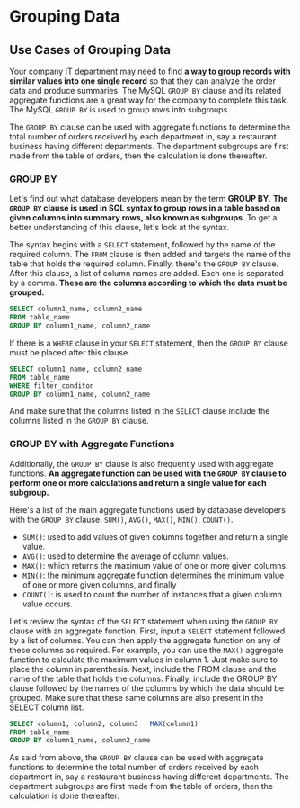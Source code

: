 # Grouping Data 


## Use Cases of Grouping Data 

Your company IT department may need to find **a way to group records with similar values into one single record** so that they can analyze the order data and produce summaries. The MySQL `GROUP BY` clause and its related aggregate functions are a great way for the company to complete this task. The MySQL `GROUP BY` is used to group rows into subgroups. 

The `GROUP BY` clause can be used with aggregate functions to determine the total number of orders received by each department in, say a restaurant business having different departments. The department subgroups are first made from the table of orders, then the calculation is done thereafter. 


### GROUP BY 

Let's find out what database developers mean by the term **GROUP BY**. **The `GROUP BY` clause is used in SQL syntax to group rows in a table based on given columns into summary rows, also known as subgroups**. To get a better understanding of this clause, let's look at the syntax. 

The syntax begins with a `SELECT` statement, followed by the name of the required column. The `FROM` clause is then added and targets the name of the table that holds the required column. Finally, there's the `GROUP BY` clause. After this clause, a list of column names are added. Each one is separated by a comma. **These are the columns according to which the data must be grouped.**

```sql 
SELECT column1_name, column2_name 
FROM table_name 
GROUP BY column1_name, column2_name 
```

If there is a `WHERE` clause in your `SELECT` statement, then the `GROUP BY` clause must be placed after this clause. 

```sql 
SELECT column1_name, column2_name 
FROM table_name 
WHERE filter_conditon 
GROUP BY column1_name, column2_name 
``` 

And make sure that the columns listed in the `SELECT` clause include the columns listed in the `GROUP BY` clause. 


### GROUP BY with Aggregate Functions 

Additionally, the `GROUP BY` clause is also frequently used with aggregate functions. **An aggregate function can be used with the `GROUP BY` clause to perform one or more calculations and return a single value for each subgroup.**

Here's a list of the main aggregate functions used by database developers with the `GROUP BY` clause: `SUM()`, `AVG()`, `MAX()`, `MIN()`, `COUNT()`. 

   + `SUM()`: used to add values of given columns together and return a single value. 
   + `AVG()`: used to determine the average of column values. 
   + `MAX()`: which returns the maximum value of one or more given columns.
   + `MIN()`: the minimum aggregate function determines the minimum value of one or more given columns, and finally 
   + `COUNT()`: is used to count the number of instances that a given column value occurs. 

Let's review the syntax of the `SELECT` statement when using the `GROUP BY` clause with an aggregate function. First, input a `SELECT` statement followed by a list of columns. You can then apply the aggregate function on any of these columns as required. For example, you can use the `MAX()` aggregate function to calculate the maximum values in column 1. Just make sure to place the column in parenthesis. Next, include the FROM clause and the name of the table that holds the columns. Finally, include the GROUP BY clause followed by the names of the columns by which the data should be grouped. Make sure that these same columns are also present in the SELECT column list. 

```sql 
SELECT column1, column2, column3   MAX(column1) 
FROM table_name 
GROUP BY column1_name, column2_name 

```

As said from above, the `GROUP BY` clause can be used with aggregate functions to determine the total number of orders received by each department in, say a restaurant business having different departments. The department subgroups are first made from the table of orders, then the calculation is done thereafter. 
